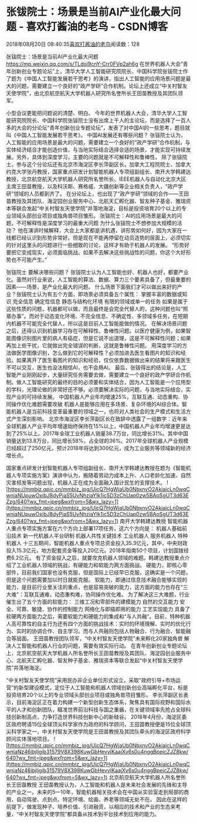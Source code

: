 
# 张钹院士：场景是当前AI产业化最大问题 - 喜欢打酱油的老鸟 - CSDN博客


2018年08月20日 08:40:35[喜欢打酱油的老鸟](https://me.csdn.net/weixin_42137700)阅读数：128


张钹院士：场景是当前AI产业化最大问题
https://mp.weixin.qq.com/s/TLdoi9cnY-Crr0FVp2ah6g
在世界机器人大会“青年创新创业专题论坛”上，清华大学人工智能研究院院长、中国科学院张钹院士作了题为《中国人工智能发展若干思考》的演讲，指出人工智能的应用场景问题是最大的问题，需要建立一个良好的“政产学研”合作机制。论坛上还成立“中关村智友天使学院”，由北京航空航天大学机器人研究所名誉所长王田苗教授及其团队领军。

小型会议更能把问题说的清楚、明白。
今年的世界机器人大会，清华大学人工智能研究院院长、中国科学院张钹院士没有出席上千人的主论坛，而是选择了一百人多的大会的分论坛“青年创新创业专题论坛”，发表了对中国AI的一些思考，题目就叫《中国人工智能发展若干思考》。
中国AI发展还有哪些问题？
张钹院士认为，人工智能的应用场景是最大的问题，需要建立一个良好的“政产学研”合作机制，与实体经济结合才能创造价值，与当地实际结合选择合适的场景，才能实现可持续发展。另外，具体到深度学习，主要的问题就是不可解释性和鲁棒性。
除了张钹院士，参与这个分论坛还有北京市海淀区李长萍副区长，加拿大工程院院士、加拿大约克大学张丹教授，国家重点研发计划智能机器人专项组副组长、南开大学韩建达教授，北京航空航天大学机器人研究所名誉所长、IEEE机器人与自动化北京大区主席王田苗教授，以及科沃斯、赛格威、大疆创新等企业相关负责人，“政产学研”领域的人员都到齐了。
在分论坛上，也出现了“政产学研”领域的合作——王田苗教授及其团队、海淀园创业服务中心、北航天汇孵化器、智友种子基金、雅瑞资本等联合发起“中关村智友天使学院”并落地海淀，目标是投资培育20个以上的专业领域头部创业项目或独角兽项目雏形。
张钹院士：AI的应用场景是最大的问题，不可解释性是深度学习的最重大问题
为什么张钹院士不想参加大规模的活动？
他在演讲时候解释，大会上大家都是讲机遇，讲形势如何好，因为大家在一线都已经认识到形势非常好。但是现在不能再停留在动员造势的层面上，必须切实的针对这里头的问题进行一些细致的讨论，这样才有助于机器人的发展。
“形势好要把它变成现实，必须面临挑战。如果不去解决这些挑战性的问题，你这个大好形势也不可能产生。”

张钹院士
要解决哪些问题？
张钹院士认为人工智能也好、机器人也好，都要产业化。虽然对行业来说，人工智能的算法、数据、算力三个要素具备了，但最重要的因素——场景，是产业化最大的问题。
什么场景下面我们才可以做出来好的产业？张钹院士认为有五个方面，即场景必须具备五个属性：
掌握丰富的数据或知识
完全信息
确定性信息
静态与结构化环境
有限的领域或单一的任务
如果是属于这些性质的问题，机器都可以做，而且最终是会完全代替人的，这种问题也叫“照章办事”。而对于动态变化环境、不完全信息、不确定性、多领域多任务，在短期内机器不可能完全代替人，所以这是目前人工智能能做的情况。
在解决场景问题之后，还得认识到机器学习存在可解释性、鲁棒性问题。以医疗健康为例，如果智能图像识别图片里的病人有癌症，但是它说不出道理，这是不可解释性问题；如果再加上些干扰，它就做出完全错误的判断，这就是鲁棒性问题。
用深度学习的方法做医学图像识别，怎么做到它的可解释性？必须加进去医生看图片的知识和经验。如果离开了医生看图片的知识和经验，仅仅依靠数据做出来的结果将来跟医生不可以交互，医生也没法相信AI，也不会用AI。
最后，张钹得出的结论是，人工智能产业刚刚起步，大量研究任务需要去做，需要建立一个良好的政产学研合作机制。做人工智能研究的最终的目的必须要和实体结合，因为人工智能是一个应用型的学科，光理论做的非常好还不够，必须要解决实际的问题，与当地实际结合，实现产业的可持续发展。
中国机器人产业年均增速25%，互联互通、动态重构、协同操作优化难题需要攻破
机器人是能够应用在多场景、复杂环境的AI综合体。智能机器人是当前科技变革最重要的领域之一，也将对人类社会的生产模式和生活方式产生深刻影响。
北京市海淀区李长萍副区长在致辞中透露了一组数字：近年来全球机器人产业平均年增速始终保持在15%以上，中国机器人产业年均增速更是达到了25%以上。2017年全球工业机器人销量38.7万台，同比增长31%。其中中国销量达到13.8万台，同比增长58%，占全球的36%。2017年全球机器人产业规模已经超过了250亿元，预计2018年将达到300亿元，成为工业服务等领域新的经济增长点。

国家重点研发计划智能机器人专项组副组长、南开大学韩建达教授在题为《智能机器人专项实施方案》演讲中认为，搬随着劳动力成本上升、人口老龄化加速、自然灾害频发等问题出现，机器人正在成为全面融入国计民生的支撑技术。
![https://mmbiz.qpic.cn/mmbiz_jpg/UicQ7HgWiaUb0NbxnvO2AkiaicLn0wqCwniaNUpuwOxibJ8dyPiaS5UvNhziaYIk1ic5D3zChUap0zw5BAoSgUT3d63EZzg/640?wx_fmt=jpeg&wxfrom=5&wx_lazy=1](https://mmbiz.qpic.cn/mmbiz_jpg/UicQ7HgWiaUb0NbxnvO2AkiaicLn0wqCwniaNUpuwOxibJ8dyPiaS5UvNhziaYIk1ic5D3zChUap0zw5BAoSgUT3d63EZzg/640?wx_fmt=jpeg&wxfrom=5&wx_lazy=1)
南开大学韩建达教授
智能机器人重点专项实施方案在六个方向上部署17项任务，这六个方向是：
机器人基础前沿技术
新一代机器人平台研制
机器人共性关键技术
工业机器人
服务机器人
特种机器人
十三五期间，智能机器人重点专项总资金投入35.3亿元，其中，中央财政投入15.3亿元，地方配套资金等投入20亿元。2018年指南50个项目，计划国拨经费6.2亿元。
有了资金投入之后，就要攻克机器人领域的难题。韩建达教授重点介绍了工业机器人领域的挑战，有硬能力和软能力两方面挑战。
硬能力，即核心零部件，目前我们国家也没有克服，但是国际上已经早已克服，这确实是一个问题，但是这个问题需要加以时日就能克服。
软能力，即通过信息技术融合能够实现的能力，是目前行业里关注的重点，也是容易突破的能力，这方面的能力也存在“三大难”：互联互通难，动态重构难，协同操作优化难。
为了解决这三大难题，行业催生出了五个方面的软能力：
三维工况和零部件的建模能力
自然的交互能力
安全、可靠、敏捷、协作的控制能力
网络化与即插即用的能力
工艺实现能力
具备了软硬两方面能力之后，需要软能力和硬能力的集成和“与人共融”。目前，特种机器人高可靠性的自主行为还有四个方面的挑战技术：实时的环境理解、实时的优化行为、实时的协调合作、自主学习。而与人共融则包括人物融合、行为融合、智能融合等层面。
王田苗教授团队领军，“中关村智友天使学院”未来孵化20家独角兽
解决人工智能和机器人行业的问题，需要有效实际行动。
在青年创新创业专题论坛上，北京航空航天大学机器人所名誉所长王田苗教授及其团队、海淀园创业服务中心、北航天汇孵化器、智友种子基金、雅瑞资本等联合发起“中关村智友天使学院”并落地海淀。

“中关村智友天使学院”采用民办非企业单位形式设立，采取“政府引导+市场运营”的新型建设模式，定位于人工智能和机器人领域创新创业高端孵化平台，标是投资培育20个以上的专业领域头部创业项目或独角兽项目雏形。
李长萍副区长表示，目前海淀区正在着力构建一个新型创新生态体系，聚焦具有国际视野和国际水平的人才和创新团队，瞄准世界前沿科技与国之重器，在关键领域率先抢占全球科技创新制高点，力争打造世界科技创新中心的新硅谷。
2018年4月份，海淀区委区政府聘请15位全球顶尖科学家作为政府的科学顾问，王田苗教授便是15位全球顶尖科学家之一，中关村智友天使学院是王田苗教授及其团队牵头的海淀区政府科学顾问实体落地项目。
![https://mmbiz.qpic.cn/mmbiz_jpg/UicQ7HgWiaUb0NbxnvO2AkiaicLn0wqCwniaNz46ibjljgib31579V8X398KuwGbHevvIKaajXv6s0u4nggBpeicZJZ8kw/640?wx_fmt=jpeg&wxfrom=5&wx_lazy=1](https://mmbiz.qpic.cn/mmbiz_jpg/UicQ7HgWiaUb0NbxnvO2AkiaicLn0wqCwniaNz46ibjljgib31579V8X398KuwGbHevvIKaajXv6s0u4nggBpeicZJZ8kw/640?wx_fmt=jpeg&wxfrom=5&wx_lazy=1)
北京航空航天大学机器人所名誉所长王田苗教授
王田苗教授认为，人工智能和机器人是未来社会发展的先锋和主导的产业之一。未来的5—10年，智能机器相关技术会在中国从实验室走到局部的商用，自动驾驶、点到点、特定环境、绘画、养老等领域无处不在。
因此在这样的前提下，做发现种子、培养价值、引进融资，以相应的技术和产业的生态来考量，“中关村智友天使学院”都具备从技术到平台技术到应用的能力。





